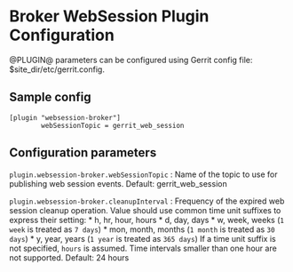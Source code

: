Broker WebSession Plugin Configuration
======================

@PLUGIN@ parameters can be configured using Gerrit config file: $site_dir/etc/gerrit.config.

Sample config
---------------------

```
[plugin "websession-broker"]
        webSessionTopic = gerrit_web_session
```

Configuration parameters
---------------------

`plugin.websession-broker.webSessionTopic`
:   Name of the topic to use for publishing web session events.
    Default: gerrit\_web\_session

`plugin.websession-broker.cleanupInterval`
:   Frequency of the expired web session cleanup operation.
    Value should use common time unit suffixes to express their setting:
    * h, hr, hour, hours
    * d, day, days
    * w, week, weeks (`1 week` is treated as `7 days`)
    * mon, month, months (`1 month` is treated as `30 days`)
    * y, year, years (`1 year` is treated as `365 days`)
    If a time unit suffix is not specified, `hours` is assumed.
    Time intervals smaller than one hour are not supported.
    Default: 24 hours
